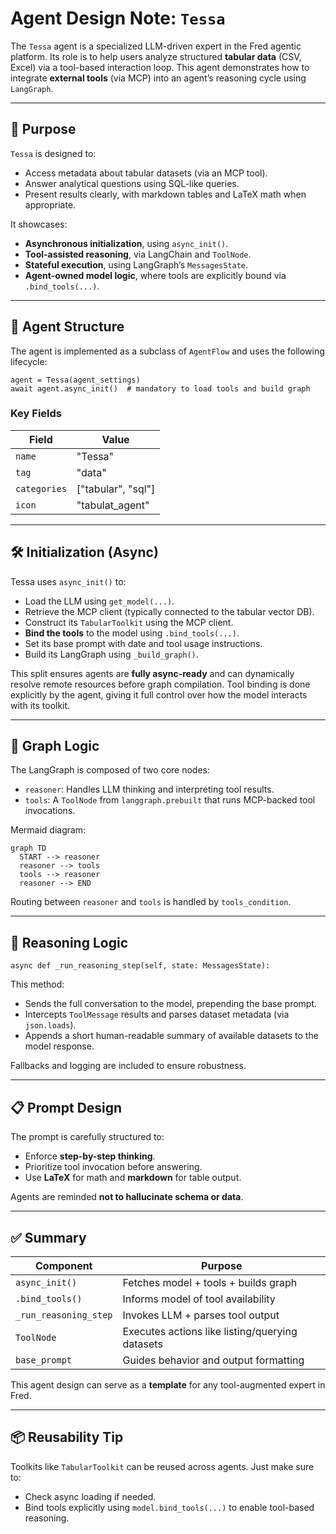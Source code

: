 # Agent Design Note: `Tessa`

The `Tessa` agent is a specialized LLM-driven expert in the Fred agentic platform. Its role is to help users analyze structured **tabular data** (CSV, Excel) via a tool-based interaction loop. This agent demonstrates how to integrate **external tools** (via MCP) into an agent’s reasoning cycle using `LangGraph`.

---

## 🎯 Purpose

`Tessa` is designed to:

- Access metadata about tabular datasets (via an MCP tool).
- Answer analytical questions using SQL-like queries.
- Present results clearly, with markdown tables and LaTeX math when appropriate.

It showcases:

- **Asynchronous initialization**, using `async_init()`.
- **Tool-assisted reasoning**, via LangChain and `ToolNode`.
- **Stateful execution**, using LangGraph’s `MessagesState`.
- **Agent-owned model logic**, where tools are explicitly bound via `.bind_tools(...)`.

---

## 🧩 Agent Structure

The agent is implemented as a subclass of `AgentFlow` and uses the following lifecycle:

    agent = Tessa(agent_settings)
    await agent.async_init()  # mandatory to load tools and build graph

### Key Fields

| Field        | Value              |
| ------------ | ------------------ |
| `name`       | "Tessa"            |
| `tag`        | "data"             |
| `categories` | ["tabular", "sql"] |
| `icon`       | "tabulat_agent"    |

---

## 🛠 Initialization (Async)

Tessa uses `async_init()` to:

- Load the LLM using `get_model(...)`.
- Retrieve the MCP client (typically connected to the tabular vector DB).
- Construct its `TabularToolkit` using the MCP client.
- **Bind the tools** to the model using `.bind_tools(...)`.
- Set its base prompt with date and tool usage instructions.
- Build its LangGraph using `_build_graph()`.

This split ensures agents are **fully async-ready** and can dynamically resolve remote resources before graph compilation. Tool binding is done explicitly by the agent, giving it full control over how the model interacts with its toolkit.

---

## 🔄 Graph Logic

The LangGraph is composed of two core nodes:

- `reasoner`: Handles LLM thinking and interpreting tool results.
- `tools`: A `ToolNode` from `langgraph.prebuilt` that runs MCP-backed tool invocations.

Mermaid diagram:

    graph TD
      START --> reasoner
      reasoner --> tools
      tools --> reasoner
      reasoner --> END

Routing between `reasoner` and `tools` is handled by `tools_condition`.

---

## 🧠 Reasoning Logic

    async def _run_reasoning_step(self, state: MessagesState):

This method:

- Sends the full conversation to the model, prepending the base prompt.
- Intercepts `ToolMessage` results and parses dataset metadata (via `json.loads`).
- Appends a short human-readable summary of available datasets to the model response.

Fallbacks and logging are included to ensure robustness.

---

## 📋 Prompt Design

The prompt is carefully structured to:

- Enforce **step-by-step thinking**.
- Prioritize tool invocation before answering.
- Use **LaTeX** for math and **markdown** for table output.

Agents are reminded **not to hallucinate schema or data**.

---

## ✅ Summary

| Component             | Purpose                                         |
| --------------------- | ----------------------------------------------- |
| `async_init()`        | Fetches model + tools + builds graph            |
| `.bind_tools()`       | Informs model of tool availability              |
| `_run_reasoning_step` | Invokes LLM + parses tool output                |
| `ToolNode`            | Executes actions like listing/querying datasets |
| `base_prompt`         | Guides behavior and output formatting           |

This agent design can serve as a **template** for any tool-augmented expert in Fred.

---

## 📦 Reusability Tip

Toolkits like `TabularToolkit` can be reused across agents. Just make sure to:

- Check async loading if needed.
- Bind tools explicitly using `model.bind_tools(...)` to enable tool-based reasoning.
